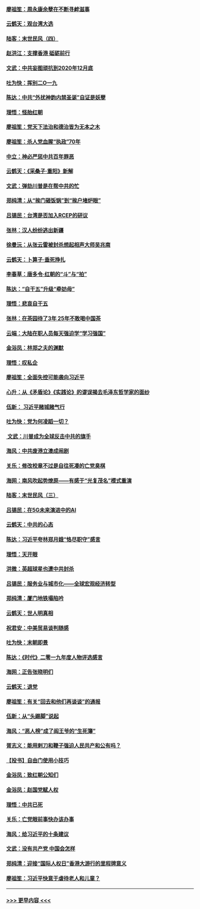 #### [廖祖笙：周永康余孽在不断寻衅滋事](../pages/nsc993/n11751013.md?t=12290233) 
#### [云鹤天：观台湾大选](../pages/nsc993/n11751007.md?t=12290233) 
#### [陆客：末世民风（四）](../pages/nsc993/n11749203.md?t=12290233) 
#### [赵洪江：支撑香港 砥砺前行](../pages/nsc993/n11748482.md?t=12290233) 
#### [文武：中共妄图顽抗到2020年12月底](../pages/nsc993/n11748446.md?t=12290233) 
#### [吐为快：挥别二O一九](../pages/nsc993/n11748411.md?t=12290233) 
#### [陈达：中共“外扰神韵内禁圣诞”自证是妖孽](../pages/nsc993/n11748226.md?t=12290233) 
#### [理悟：怪胎红朝](../pages/nsc993/n11748206.md?t=12290233) 
#### [廖祖笙：党天下法治和德治皆为无本之木](../pages/nsc993/n11748135.md?t=12290233) 
#### [廖祖笙：杀人党血腥“执政”70年](../pages/nsc993/n11745144.md?t=12290233) 
#### [中立：神必严惩中共百年罪恶](../pages/nsc993/n11744970.md?t=12290233) 
#### [云鹤天：《采桑子‧重阳》新解](../pages/nsc993/n11744948.md?t=12290233) 
#### [文武：弹劾川普是在帮中共的忙](../pages/nsc993/n11744758.md?t=12290233) 
#### [郑纯清：从“挨门砸饭锅”到“挨户堵炉眼”](../pages/nsc993/n11744745.md?t=12290233) 
#### [吕锡民：台湾是否加入RCEP的研议](../pages/nsc993/n11744701.md?t=12290233) 
#### [张林：汉人纷纷逃出新疆](../pages/nsc993/n11743530.md?t=12290233) 
#### [徐曼沅：从张云雷被封杀想起相声大师吴兆南](../pages/nsc993/n11741816.md?t=12290233) 
#### [云鹤天：卜算子‧垂死挣扎](../pages/nsc993/n11739956.md?t=12290233) 
#### [李春草：唐多令‧红朝的“斗”与“拍”](../pages/nsc993/n11739830.md?t=12290233) 
#### [陈达：“自干五”升级“牵妨母”](../pages/nsc993/n11739724.md?t=12290233) 
#### [理悟：悲哀自干五](../pages/nsc993/n11739547.md?t=12290233) 
#### [张林：在茶园待了3年 25年不敢喝中国茶](../pages/nsc993/n11739240.md?t=12290233) 
#### [云端：大陆在职人员每天强迫学“学习强国”](../pages/nsc993/n11738735.md?t=12290233) 
#### [金浴凤：林郑之夫的渊默](../pages/nsc993/n11737735.md?t=12290233) 
#### [理悟：叹私企](../pages/nsc993/n11737715.md?t=12290233) 
#### [廖祖笙：全面失控可能袭向习近平](../pages/nsc993/n11737704.md?t=12290233) 
#### [心升：从《矛盾论》《实践论》的谬误揭去毛泽东哲学家的面纱](../pages/nsc993/n11736962.md?t=12290233) 
#### [伍新： 习近平赌城赌气行](../pages/nsc993/n11736929.md?t=12290233) 
#### [吐为快：党为何凌蹈一切？](../pages/nsc993/n11736915.md?t=12290233) 
#### [ 文武：川普成为全球反击中共的旗手](../pages/nsc993/n11736882.md?t=12290233) 
#### [海风：中共废港立澳成闹剧](../pages/nsc993/n11735857.md?t=12290233) 
#### [关乐：修改校章不过是自往死凑的亡党臭棋](../pages/nsc993/n11735097.md?t=12290233) 
#### [海网：南风吹起势燎原——有感于“光复茂名”模式重演](../pages/nsc993/n11732308.md?t=12290233) 
#### [陆客：末世民风（三）](../pages/nsc993/n11732211.md?t=12290233) 
#### [吕锡民：在5G未来演进中的AI](../pages/nsc993/n11730010.md?t=12290233) 
#### [云鹤天：中共的心态](../pages/nsc993/n11729906.md?t=12290233) 
#### [陈达：习近平夸林郑月娥“恪尽职守”感言](../pages/nsc993/n11729881.md?t=12290233) 
#### [理悟：天开眼](../pages/nsc993/n11729699.md?t=12290233) 
#### [洪微：英超球星也遭中共封杀](../pages/nsc993/n11727243.md?t=12290233) 
#### [吕锡民：服务业与城市化——全球宏观经济转型](../pages/nsc993/n11725845.md?t=12290233) 
#### [郑纯清：厦门地铁塌陷吟](../pages/nsc993/n11725813.md?t=12290233) 
#### [云鹤天：世人明真相](../pages/nsc993/n11725621.md?t=12290233) 
#### [祝君安：中美贸易谈判随感](../pages/nsc993/n11725609.md?t=12290233) 
#### [吐为快：末朝即景](../pages/nsc993/n11723365.md?t=12290233) 
#### [陈达：《时代》二零一九年度人物评选感言](../pages/nsc993/n11723337.md?t=12290233) 
#### [海网：正告张晓明们](../pages/nsc993/n11723228.md?t=12290233) 
#### [云鹤天：退党](../pages/nsc993/n11723056.md?t=12290233) 
#### [廖祖笙：有关“回去和他们再谈谈”的通报](../pages/nsc993/n11722442.md?t=12290233) 
#### [伍新：从“头踢脚”说起](../pages/nsc993/n11722429.md?t=12290233) 
#### [海风：“恶人榜”成了阎王爷的“生死簿”](../pages/nsc993/n11722272.md?t=12290233) 
#### [胥志义：能用剌刀和鞭子强迫人民共产和公有吗？](../pages/nsc993/n11720569.md?t=12290233) 
#### [【投书】自由门使用小技巧](../pages/nsc993/n11720180.md?t=12290233) 
#### [金浴凤：致红朝公知们](../pages/nsc993/n11720563.md?t=12290233) 
#### [金浴凤：赵国党赋人权](../pages/nsc993/n11720533.md?t=12290233) 
#### [理悟：中共已死](../pages/nsc993/n11720233.md?t=12290233) 
#### [关乐：亡党眼前事快办该办事](../pages/nsc993/n11719160.md?t=12290233) 
#### [海风：给习近平的十条建议](../pages/nsc993/n11717616.md?t=12290233) 
#### [文武：没有共产党 中国会怎样](../pages/nsc993/n11717584.md?t=12290233) 
#### [郑纯清：迎接“国际人权日”香港大游行的里程牌意义](../pages/nsc993/n11717417.md?t=12290233) 
#### [廖祖笙：习近平快意于虐待老人和儿童？](../pages/nsc993/n11715313.md?t=12290233) 

----
#### [ >>> 更早内容 <<< ](../indexes/nsc993-earlier.md)
